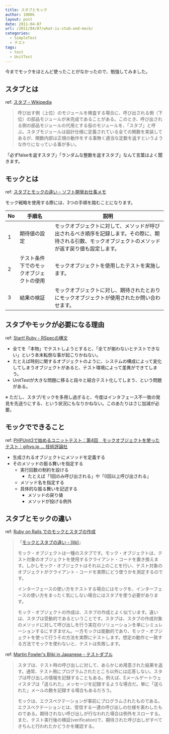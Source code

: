 ```yaml
---
title: スタブとモック
author: 1000k
layout: post
date: 2011-04-07
url: /2011/04/07/what-is-stub-and-mock/
categories:
  - SimpleTest
  - テスト
tags:
  - test
  - UnitTest
---
```

今までモックをほとんど使ったことがなかったので、勉強してみました。

## スタブとは

ref: [スタブ - Wikipedia](http://ja.wikipedia.org/wiki/%E3%82%B9%E3%82%BF%E3%83%96)

> 呼び出す側（上位）のモジュールを検査する場合に、呼び出される側（下位）の部品モジュールが未完成であることがある。このとき、呼び出される側の部品モジュールの代用とする仮のモジュールを、「スタブ」と呼ぶ。スタブモジュールは設計仕様に定義されている全ての関数を実装してあるが、関数内部は正規の動作をする事無く適当な定数を返すというような作りになっている事が多い。

「必ずfalseを返すスタブ」「ランダムな整数を返すスタブ」なんて言葉はよく聞きます。

## モックとは

ref: [スタブとモックの違い - ソフト開発お仕事メモ](http://d.hatena.ne.jp/sekom/20090702/p1)

モック戦略を使用する際には、3つの手順を踏むことになります。

| No | 手順名                  | 説明                                                                           |
| -- | -------------------- | ---------------------------------------------------------------------------- |
| 1  | 期待値の設定               | モックオブジェクトに対して、メソッドが呼び出されるべき順序を記録します。その際に、期待される引数、モックオブジェクトのメソッドが返す戻り値も設定します。 |
| 2  | テスト条件下でのモックオブジェクトの使用 | モックオブジェクトを使用したテストを実施します。                                                     |
| 3  | 結果の検証                | モックオブジェクトに対し、期待されたとおりにモックオブジェクトが使用されたか問い合わせます。                               |

## スタブやモックが必要になる理由

ref: [Start! Ruby - RSpecの構文](http://www39.atwiki.jp/startruby/pages/23.html)

  * 全てを「本物」でテストしようとすると、「全てが揃わないとテストできない」という本末転倒な事が起こりかねない。
  * たとえば時刻に関するオブジェクトのように、システムの構成によって変化してしまうオブジェクトがあると、テスト環境によって差異ができてしまう。
  * UnitTestが大きな問題に移ると段々と結合テスト化してしまう、という問題がある。

※ ただし、スタブ/モックを多用し過ぎると、今度はインタフェース不一致の発見を先送りにする、という状況にもなりかねない。このあたりはさじ加減が必要。

## モックでできること

ref: [PHPUnit3で始めるユニットテスト：第4回　モックオブジェクトを使ったテスト｜gihyo.jp … 技術評論社](http://gihyo.jp/dev/feature/01/php-test/0004)

  * 生成されるオブジェクトにメソッドを定義する
  * そのメソッドの振る舞いを指定する
      * 実行回数の制約を設ける
          * たとえば「1回のみ呼び出される」や「0回以上呼び出される」
      * メソッド名を指定する
      * 具体的な振る舞いを記述する
          * メソッドの戻り値
          * メソッドが投げる例外

## スタブとモックの違い

ref: [Ruby on Rails でのモックとスタブの作成](http://www.ibm.com/developerworks/jp/web/library/wa-mockrails/index.html)

> 「[モックとスタブの違い - [lib]](http://d.hatena.ne.jp/devbankh/20100210)」
>
> モック・オブジェクトは一種のスタブです。モック・オブジェクトは、テスト対象のオブジェクトを使用するクライアント・コードを置き換えます。しかしモック・オブジェクトはそれ以上のことを行い、テスト対象のオブジェクトがクライアント・コードを実際にどう使うかを測定するのです。
>
> インターフェースの使い方をテストする場合にはモックを、インターフェースの使い方をまったく気にしない場合にはスタブを使う必要があります。
>
> モック・オブジェクトの作成は、スタブの作成とよく似ています。違いは、スタブは受動的であるということです。スタブは、スタブの作成対象のメソッドに対して呼び出しを行う実在のソリューションを単にシミュレーションするにすぎません。一方モックは能動的であり、モック・オブジェクトを使って行うその方法を実際にテストします。想定の動作と一致する方法でモックを使わないと、テストは失敗します。

ref: [Martin Fowler's Bliki in Japanese - テストダブル](http://capsctrl.que.jp/kdmsnr/wiki/bliki/?TestDouble)

> スタブは、テスト時の呼び出しに対して、あらかじめ用意された結果を返す。通常、テスト用にプログラムされたところ以外には応答しない。スタブは呼び出しの情報を記録することもある。例えば、Eメールゲートウェイスタブは「送られた」メッセージを記録するような場合だ。単に「送られた」メールの数を記録する場合もあるだろう。
>
> モックは、エクスペクテーションが事前にプログラムされたものである。エクスペクテーションとは、受信する一連の呼び出しの仕様を表わしたものである。期待されない呼び出しが行なわれた場合は例外をスローする。また、テスト実行後の検証(verification)で、期待された呼び出しがすべてきちんと行われたかどうかを確認する。